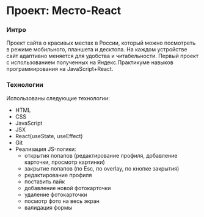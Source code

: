 # Проект: Место-React

### Интро

Проект сайта о красивых местах в России, который можно посмотреть в режиме мобильного, планшета и десктопа. На каждом устройстве сайт адаптивно меняется для удобства и читабельности. Первый проект с использованием полученных на Яндекс.Практикуме навыков программирования на JavaScript+React.

### Технологии

Использованы следующие технологии:

- HTML
- CSS
- JavaScript
- JSX
- React(useState, useEffect)
- Git
- Реализация JS-логики:
  - открытия попапов (редактирование профиля, добавление карточки, просмотр картинки)
  - закрытие попапов (по Esc, по overlay, по кнопке закрытия)
  - редактирование профиля
  - поставить лайк
  - добавление новой фотокарточки
  - удаление фотокарточки
  - посмотр фото на весь экран
  - валидация формы
